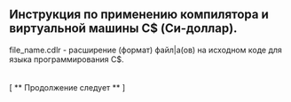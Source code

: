 Инструкция по применению компилятора и виртуальной машины C$ (Си-доллар).
-
file_name.cdlr - расширение (формат) файл|а(ов) на исходном коде для языка программирования C$.
<br>
<br>
<br>
[
** Продолжение следует **
]
